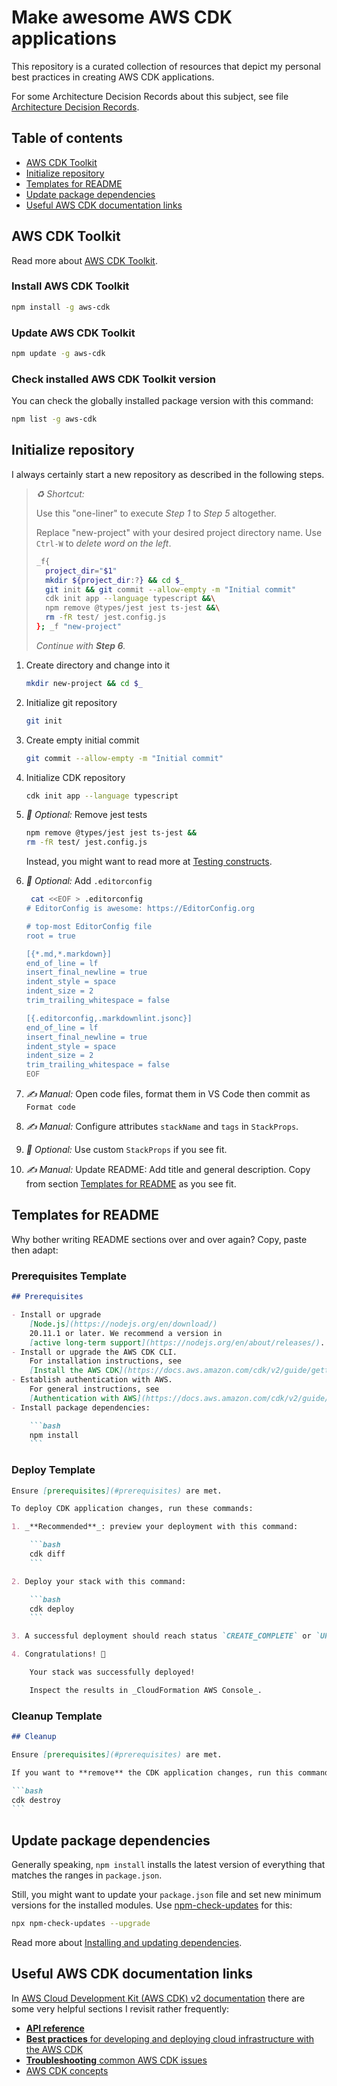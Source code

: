 # Make awesome AWS CDK applications

This repository is a curated collection of resources that depict my personal best practices in creating AWS CDK applications.

For some Architecture Decision Records about this subject, see file [Architecture Decision Records](./docs/architecture-decision-records.md).

## Table of contents

- [AWS CDK Toolkit](#aws-cdk-toolkit)
- [Initialize repository](#initialize-repository)
- [Templates for README](#templates-for-readme)
- [Update package dependencies](#update-package-dependencies)
- [Useful AWS CDK documentation links](#useful-aws-cdk-documentation-links)

## AWS CDK Toolkit

Read more about [AWS CDK Toolkit](https://docs.aws.amazon.com/cdk/v2/guide/cli.html).

### Install AWS CDK Toolkit

```bash
npm install -g aws-cdk
```

### Update AWS CDK Toolkit

```bash
npm update -g aws-cdk
```

### Check installed AWS CDK Toolkit version

You can check the globally installed package version with this command:

```bash
npm list -g aws-cdk
```

## Initialize repository

I always certainly start a new repository as described in the following steps.

> _♻️ Shortcut:_
>
> Use this "one-liner" to execute _Step 1_ to _Step 5_ altogether.
>
> Replace "new-project" with your desired project directory name. Use `Ctrl-W` to _delete word on the left_.
>
> ```bash
> _f{
>   project_dir="$1"
>   mkdir ${project_dir:?} && cd $_
>   git init && git commit --allow-empty -m "Initial commit"
>   cdk init app --language typescript &&\
>   npm remove @types/jest jest ts-jest &&\
>   rm -fR test/ jest.config.js
> }; _f "new-project"
> ```
>
> _Continue with **Step 6**._

1. Create directory and change into it

    ```bash
    mkdir new-project && cd $_
    ```

2. Initialize git repository

    ```bash
    git init
    ```

3. Create empty initial commit

    ```bash
    git commit --allow-empty -m "Initial commit"
    ```

4. Initialize CDK repository

    ```bash
    cdk init app --language typescript
    ```

5. _🫣 Optional:_ Remove jest tests

    ```bash
    npm remove @types/jest jest ts-jest &&
    rm -fR test/ jest.config.js
    ```

    Instead, you might want to read more at [Testing constructs](https://docs.aws.amazon.com/cdk/v2/guide/testing.html).

6. _🫣 Optional:_ Add `.editorconfig`

    ```bash
     cat <<EOF > .editorconfig
    # EditorConfig is awesome: https://EditorConfig.org

    # top-most EditorConfig file
    root = true

    [{*.md,*.markdown}]
    end_of_line = lf
    insert_final_newline = true
    indent_style = space
    indent_size = 2
    trim_trailing_whitespace = false

    [{.editorconfig,.markdownlint.jsonc}]
    end_of_line = lf
    insert_final_newline = true
    indent_style = space
    indent_size = 2
    trim_trailing_whitespace = false
    EOF
    ```

7. _✍️ Manual:_ Open code files, format them in VS Code then commit as `Format code`

8. _✍️ Manual:_ Configure attributes `stackName` and `tags` in `StackProps`.

9. _🫣 Optional:_ Use custom `StackProps` if you see fit.

10. _✍️ Manual:_ Update README: Add title and general description. Copy from section [Templates for README](#templates-for-readme) as you see fit.

## Templates for README

Why bother writing README sections over and over again?
Copy, paste then adapt:

### Prerequisites Template

````markdown
## Prerequisites

- Install or upgrade
    [Node.js](https://nodejs.org/en/download/)
    20.11.1 or later. We recommend a version in
    [active long-term support](https://nodejs.org/en/about/releases/).
- Install or upgrade the AWS CDK CLI.
    For installation instructions, see
    [Install the AWS CDK](https://docs.aws.amazon.com/cdk/v2/guide/getting_started.html#getting_started_install).
- Establish authentication with AWS.
    For general instructions, see
    [Authentication with AWS](https://docs.aws.amazon.com/cdk/v2/guide/getting_started.html#getting_started_auth).
- Install package dependencies:

    ```bash
    npm install
    ```
````

### Deploy Template

````markdown
Ensure [prerequisites](#prerequisites) are met.

To deploy CDK application changes, run these commands:

1. _**Recommended**_: preview your deployment with this command:

    ```bash
    cdk diff
    ```

2. Deploy your stack with this command:

    ```bash
    cdk deploy
    ```

3. A successful deployment should reach status `CREATE_COMPLETE` or `UPDATE_COMPLETE`.

4. Congratulations! 🎉

    Your stack was successfully deployed!

    Inspect the results in _CloudFormation AWS Console_.
````

### Cleanup Template

````markdown
## Cleanup

Ensure [prerequisites](#prerequisites) are met.

If you want to **remove** the CDK application changes, run this command:

```bash
cdk destroy
```
````

## Update package dependencies

Generally speaking, `npm install` installs the latest version of everything that matches the ranges in `package.json`.

Still, you might want to update your `package.json` file and set new minimum versions for the installed modules. Use [npm-check-updates](https://www.npmjs.com/package/npm-check-updates) for this:

```bash
npx npm-check-updates --upgrade
```

Read more about [Installing and updating dependencies](https://docs.aws.amazon.com/cdk/v2/guide/work-with-cdk-typescript.html#work-with-cdk-typescript-dependencies).

## Useful AWS CDK documentation links

In [AWS Cloud Development Kit (AWS CDK) v2 documentation](https://docs.aws.amazon.com/cdk/v2/guide/home.html) there are some very helpful sections I revisit rather frequently:

- [**API reference**](https://docs.aws.amazon.com/cdk/api/v2/docs/aws-construct-library.html)
- [**Best practices** for developing and deploying cloud infrastructure with the AWS CDK](https://docs.aws.amazon.com/cdk/v2/guide/best-practices.html)
- [**Troubleshooting** common AWS CDK issues](https://docs.aws.amazon.com/cdk/v2/guide/troubleshooting.html)
- [AWS CDK concepts](https://docs.aws.amazon.com/cdk/v2/guide/core_concepts.html)
